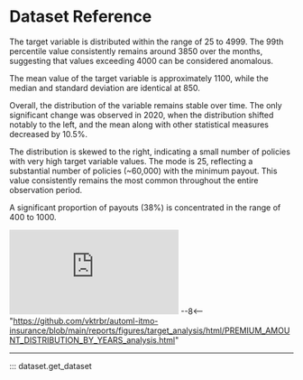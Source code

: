 # Dataset Reference

The target variable is distributed within the range of 25 to 4999. The 99th percentile value
consistently remains around 3850 over the months, suggesting that values exceeding 4000 can be
considered anomalous.

The mean value of the target variable is approximately 1100, while the median and standard deviation
are identical at 850.

Overall, the distribution of the variable remains stable over time. The only significant change was
observed in 2020, when the distribution shifted notably to the left, and the mean along with other
statistical measures decreased by 10.5%.

The distribution is skewed to the right, indicating a small number of policies with very high target
variable values. The mode is 25, reflecting a substantial number of policies (~60,000) with the
minimum payout. This value consistently remains the most common throughout the entire observation
period.

A significant proportion of payouts (38%) is concentrated in the range of 400 to 1000.

![PREMIUM_AMOUNT Distribution Analysis](https://github.com/vktrbr/automl-itmo-insurance/blob/main/reports/figures/target_analysis/html/PREMIUM_AMOUNT_DISTRIBUTION_BY_YEARS_analysis.html)
--8<-- "https://github.com/vktrbr/automl-itmo-insurance/blob/main/reports/figures/target_analysis/html/PREMIUM_AMOUNT_DISTRIBUTION_BY_YEARS_analysis.html"

---

::: dataset.get_dataset
